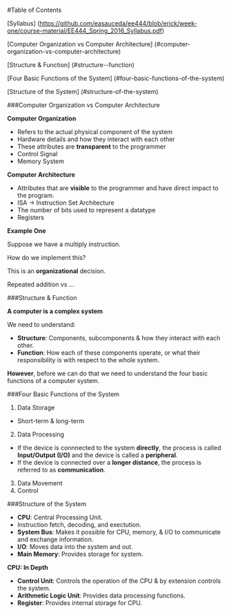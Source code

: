 
#Table of Contents

[Syllabus] (https://github.com/easauceda/ee444/blob/erick/week-one/course-material/EE444_Spring_2016_Syllabus.pdf)

[Computer Organization vs Computer Architecture] (#computer-organization-vs-computer-architecture)

[Structure & Function] (#structure--function)

[Four Basic Functions of the System] (#four-basic-functions-of-the-system)

[Structure of the System] (#structure-of-the-system)

###Computer Organization vs Computer Architecture

**Computer Organization**

 - Refers to the actual physical component of the system
 - Hardware details and how they interact with each other
 - These attributes are **transparent** to the programmer
  - Control Signal
  - Memory System

**Computer Architecture**

 - Attributes that are **visible** to the programmer and have direct impact to the program.
  - ISA -> Instruction Set Architecture
  - The number of bits used to represent a datatype
  - Registers

**Example One**

Suppose we have a multiply instruction.

How do we implement this? 

This is an **organizational** decision.

Repeated addition vs ...


###Structure & Function

**A computer is a complex system**

We need to understand:
 - **Structure**: Components, subcomponents & how they interact with each other.
 - **Function**: How each of these components operate, or what their responsibility is with respect to the whole system.

**However**, before we can do that we need to understand the four basic functions of a computer system.

###Four Basic Functions of the System

 1. Data Storage
  - Short-term & long-term
 2. Data Processing
  - If the device is connnected to the system **directly**, the process is called **Input/Output (I/O)** and the device is called a **peripheral**.
  - If the device is connected over a **longer distance**, the process is referred to as **communication**.
 3. Data Movement
 4. Control


###Structure of the System
 - **CPU**: Central Processing Unit.
  - Instruction fetch, decoding, and exectution.
 - **System Bus**: Makes it possible for CPU, memory, & I/O to communicate and exchange information.
 - **I/O**: Moves data into the system and out.
 - **Main Memory**: Provides storage for system.

**CPU: In Depth**

- **Control Unit**: Controls the operation of the CPU & by extension controls the system.
- **Arithmetic Logic Unit**: Provides data processing functions.
- **Register**: Provides internal storage for CPU.









